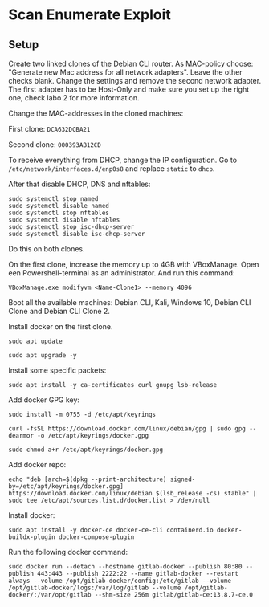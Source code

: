 # Scan Enumerate Exploit

## Setup

Create two linked clones of the Debian CLI router. As MAC-policy choose: "Generate new Mac address for all network adapters". Leave the other checks blank. Change the settings and remove the second network adapter. The first adapter has to be Host-Only and make sure you set up the right one, check labo 2 for more information.

Change the MAC-addresses in the cloned machines:

First clone: `DCA632DCBA21`

Second clone: `000393AB12CD`

To receive everything from DHCP, change the IP configuration. Go to `/etc/network/interfaces.d/enp0s8` and replace `static` to `dhcp`.

After that disable DHCP, DNS and nftables:

```console
sudo systemctl stop named
sudo systemctl disable named
sudo systemctl stop nftables
sudo systemctl disable nftables
sudo systemctl stop isc-dhcp-server
sudo systemctl disable isc-dhcp-server
```

Do this on both clones.

On the first clone, increase the memory up to 4GB with VBoxManage. Open een Powershell-terminal as an administrator. And run this command:

`VBoxManage.exe modifyvm <Name-Clone1> --memory 4096`

Boot all the available machines: Debian CLI, Kali, Windows 10, Debian CLI Clone and Debian CLI Clone 2.

Install docker on the first clone.

`sudo apt update`

`sudo apt upgrade -y`

Install some specific packets:

`sudo apt install -y ca-certificates curl gnupg lsb-release`

Add docker GPG key:

`sudo install -m 0755 -d /etc/apt/keyrings`

`curl -fsSL https://download.docker.com/linux/debian/gpg | sudo gpg --dearmor -o /etc/apt/keyrings/docker.gpg`

`sudo chmod a+r /etc/apt/keyrings/docker.gpg`

Add docker repo:

`echo "deb [arch=$(dpkg --print-architecture) signed-by=/etc/apt/keyrings/docker.gpg] https://download.docker.com/linux/debian $(lsb_release -cs) stable" | sudo tee /etc/apt/sources.list.d/docker.list > /dev/null`

Install docker:

`sudo apt install -y docker-ce docker-ce-cli containerd.io docker-buildx-plugin docker-compose-plugin`

Run the following docker command:

```console
sudo docker run --detach --hostname gitlab-docker --publish 80:80 --publish 443:443 --publish 2222:22 --name gitlab-docker --restart always --volume /opt/gitlab-docker/config:/etc/gitlab --volume /opt/gitlab-docker/logs:/var/log/gitlab --volume /opt/gitlab-docker/:/var/opt/gitlab --shm-size 256m gitlab/gitlab-ce:13.8.7-ce.0
```
